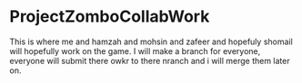# ProjectZomboCollabWork
This is where me and hamzah and mohsin and zafeer and hopefuly shomail will hopefully work on the game.
I will make a branch for everyone, everyone will submit there owkr to there nranch and i will merge them later on.
